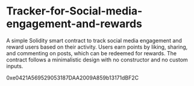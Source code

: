 # Tracker-for-Social-media-engagement-and-rewards
A simple Solidity smart contract to track social media engagement and reward users based on their activity. Users earn points by liking, sharing, and commenting on posts, which can be redeemed for rewards. The contract follows a minimalistic design with no constructor and no custom inputs.


0xe0421A569529053187DAA2009A859b13171dBF2C
